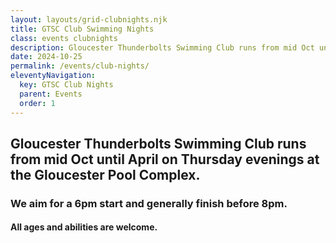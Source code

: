 ```yaml
---
layout: layouts/grid-clubnights.njk
title: GTSC Club Swimming Nights
class: events clubnights
description: Gloucester Thunderbolts Swimming Club runs from mid Oct until April on Thursday evenings at the Gloucester Pool Complex. 
date: 2024-10-25
permalink: /events/club-nights/
eleventyNavigation:
  key: GTSC Club Nights
  parent: Events
  order: 1
---
```

## Gloucester Thunderbolts Swimming Club runs from mid Oct until April on Thursday evenings at the Gloucester Pool Complex. 

### We aim for a 6pm start and generally finish before 8pm.

#### All ages and abilities are welcome.